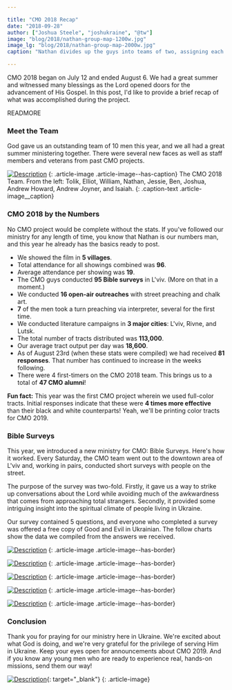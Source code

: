 ```yaml
---

title: "CMO 2018 Recap"
date: "2018-09-28"
author: ["Joshua Steele", "joshukraine", "@tw"]
image: "blog/2018/nathan-group-map-1200w.jpg"
image_lg: "blog/2018/nathan-group-map-2000w.jpg"
caption: "Nathan divides up the guys into teams of two, assigning each their own area on the map."

---
```


CMO 2018 began on July 12 and ended August 6. We had a great summer and witnessed many blessings as the Lord opened doors for the advancement of His Gospel. In this post, I'd like to provide a brief recap of what was accomplished during the project.

READMORE

### Meet the Team

God gave us an outstanding team of 10 men this year, and we all had a great summer ministering together. There were several new faces as well as staff members and veterans from past CMO projects.

[![Description](assets/images/blog/2018/cmo-2018-full-team-photo-550w.jpg)](assets/images/blog/2018/cmo-2018-full-team-photo-2000w.jpg)
{: .article-image .article-image--has-caption}
The CMO 2018 Team. From the left: Tolik, Elliot, William, Nathan, Jessie, Ben, Joshua, Andrew Howard, Andrew Joyner, and Isaiah.
{: .caption-text .article-image__caption}

### CMO 2018 by the Numbers

No CMO project would be complete without the stats. If you've followed our ministry for any length of time, you know that Nathan is our numbers man, and this year he already has the basics ready to post. 

- We showed the film in **5 villages**.
- Total attendance for all showings combined was **96**.
- Average attendance per showing was **19**.
- The CMO guys conducted **95 Bible surveys** in L'viv. (More on that in a moment.)
- We conducted **16 open-air outreaches** with street preaching and chalk art.
- **7** of the men took a turn preaching via interpreter, several for the first time.
- We conducted literature campaigns in **3 major cities**: L'viv, Rivne, and Lutsk.
- The total number of tracts distributed was **113,000**.
- Our average tract output per day was **18,600**.
- As of August 23rd (when these stats were compiled) we had received **81 responses**. That number has continued to increase in the weeks following.
- There were 4 first-timers on the CMO 2018 team. This brings us to a total of **47 CMO alumni**!

**Fun fact:** This year was the first CMO project wherein we used full-color tracts. Initial responses indicate that these were **4 times more effective** than their black and white counterparts! Yeah, we'll be printing color tracts for CMO 2019.

### Bible Surveys

This year, we introduced a new ministry for CMO: Bible Surveys. Here's how it worked. Every Saturday, the CMO team went out to the downtown area of L'viv and, working in pairs, conducted short surveys with people on the street.

The purpose of the survey was two-fold. Firstly, it gave us a way to strike up conversations about the Lord while avoiding much of the awkwardness that comes from approaching total strangers. Secondly, it provided some intriguing insight into the spiritual climate of people living in Ukraine.

Our survey contained 5 questions, and everyone who completed a survey was offered a free copy of Good and Evil in Ukrainian. The follow charts show the data we compiled from the answers we received.

[![Description](assets/images/blog/2018/bible-survey-q1-550h.png)](assets/images/blog/2018/bible-survey-q1-720h.png)
{: .article-image .article-image--has-border}

[![Description](assets/images/blog/2018/bible-survey-q2-550h.png)](assets/images/blog/2018/bible-survey-q2-837h.png)
{: .article-image .article-image--has-border}

[![Description](assets/images/blog/2018/bible-survey-q3-550h.png)](assets/images/blog/2018/bible-survey-q3-786h.png)
{: .article-image .article-image--has-border}

[![Description](assets/images/blog/2018/bible-survey-q4-550h.png)](assets/images/blog/2018/bible-survey-q4-807h.png)
{: .article-image .article-image--has-border}

[![Description](assets/images/blog/2018/bible-survey-q5-550h.png)](assets/images/blog/2018/bible-survey-q5-860h.png)
{: .article-image .article-image--has-border}

### Conclusion

Thank you for praying for our ministry here in Ukraine. We're excited about what God is doing, and we're very grateful for the privilege of serving Him in Ukraine. Keep your eyes open for announcements about CMO 2019. And if you know any young men who are ready to experience real, hands-on missions, send them our way!

[![Description](assets/images/blog/2018/cmo-logo-full-300w.png)](https://cmoproject.org/){: target="_blank"}
{: .article-image}
